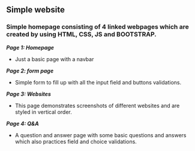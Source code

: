 ## Simple website

### Simple homepage consisting of 4 linked webpages which are created by using HTML, CSS, JS and BOOTSTRAP.

***Page 1: Homepage***
- Just a basic page with a navbar

***Page 2: form page***
- Simple form to fill up with all the input field and buttons validations.

***Page 3: Websites***
- This page demonstrates screenshots of different websites and are styled in vertical order.

***Page 4: Q&A***
- A question and answer page with some basic questions and answers which also practices field and choice validations.
